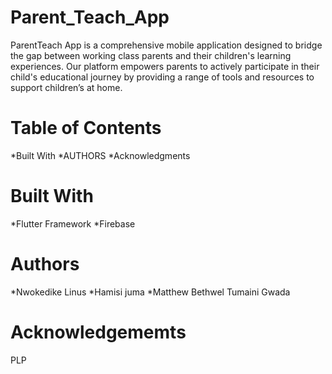 # Parent_Teach_App
   ParentTeach App is a comprehensive mobile application designed to bridge 
   the gap between working class parents and their children's learning experiences. 
   Our platform empowers parents to actively participate in their child's 
   educational journey by providing a range of tools and resources to support children’s at home.

# Table of Contents
   *Built With
   *AUTHORS
   *Acknowledgments

# Built With
   *Flutter Framework
   *Firebase

 # Authors
   *Nwokedike Linus
   *Hamisi juma
   *Matthew Bethwel Tumaini Gwada
 
# Acknowledgememts
   PLP

